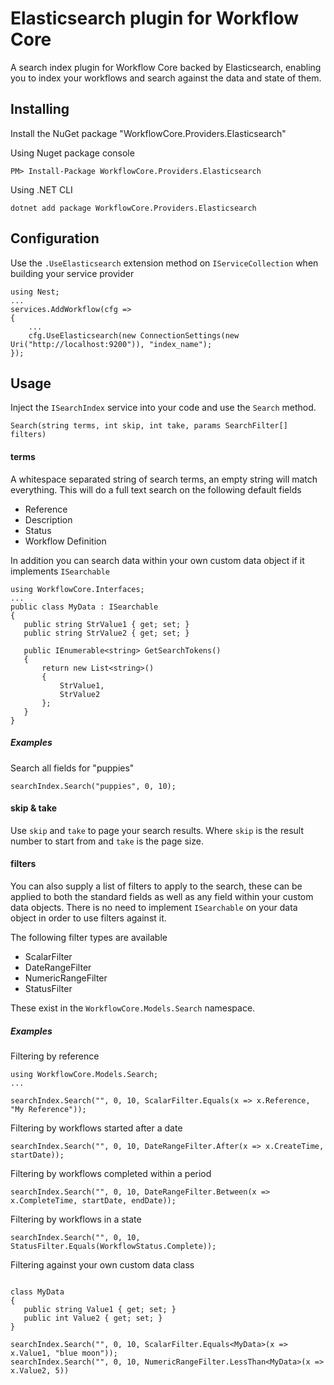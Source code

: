 # Elasticsearch plugin for Workflow Core

A search index plugin for Workflow Core backed by Elasticsearch, enabling you to index your workflows and search against the data and state of them.

## Installing

Install the NuGet package "WorkflowCore.Providers.Elasticsearch"

Using Nuget package console
```
PM> Install-Package WorkflowCore.Providers.Elasticsearch
```

Using .NET CLI
```
dotnet add package WorkflowCore.Providers.Elasticsearch
```


## Configuration

Use the `.UseElasticsearch` extension method on `IServiceCollection` when building your service provider

```
using Nest;
...
services.AddWorkflow(cfg =>
{
	...
	cfg.UseElasticsearch(new ConnectionSettings(new Uri("http://localhost:9200")), "index_name");
});
```

## Usage

Inject the `ISearchIndex` service into your code and use the `Search` method.

```
Search(string terms, int skip, int take, params SearchFilter[] filters)
```

#### terms

A whitespace separated string of search terms, an empty string will match everything.
This will do a full text search on the following default fields
 * Reference
 * Description
 * Status
 * Workflow Definition

 In addition you can search data within your own custom data object if it implements `ISearchable`

 ```
 using WorkflowCore.Interfaces;
 ...
 public class MyData : ISearchable
{
    public string StrValue1 { get; set; }
    public string StrValue2 { get; set; }

    public IEnumerable<string> GetSearchTokens()
    {
        return new List<string>()
        {
            StrValue1,
            StrValue2
        };    
    }
}
 ```

 ##### Examples

 Search all fields for "puppies"
 ```
 searchIndex.Search("puppies", 0, 10);
 ```

#### skip & take

Use `skip` and `take` to page your search results.  Where `skip` is the result number to start from and `take` is the page size.

#### filters

You can also supply a list of filters to apply to the search, these can be applied to both the standard fields as well as any field within your custom data objects.
There is no need to implement `ISearchable` on your data object in order to use filters against it.

The following filter types are available
 * ScalarFilter
 * DateRangeFilter
 * NumericRangeFilter
 * StatusFilter

 These exist in the `WorkflowCore.Models.Search` namespace.

 ##### Examples

 Filtering by reference
 ```
 using WorkflowCore.Models.Search;
 ...

 searchIndex.Search("", 0, 10, ScalarFilter.Equals(x => x.Reference, "My Reference"));
 ```

 Filtering by workflows started after a date
 ```
 searchIndex.Search("", 0, 10, DateRangeFilter.After(x => x.CreateTime, startDate));
 ```

 Filtering by workflows completed within a period
 ```
 searchIndex.Search("", 0, 10, DateRangeFilter.Between(x => x.CompleteTime, startDate, endDate));
 ```

 Filtering by workflows in a state
 ```
 searchIndex.Search("", 0, 10, StatusFilter.Equals(WorkflowStatus.Complete));
 ```

 Filtering against your own custom data class
 ```

 class MyData
 {
	public string Value1 { get; set; }
	public int Value2 { get; set; }
 }

 searchIndex.Search("", 0, 10, ScalarFilter.Equals<MyData>(x => x.Value1, "blue moon"));
 searchIndex.Search("", 0, 10, NumericRangeFilter.LessThan<MyData>(x => x.Value2, 5))
 ```
